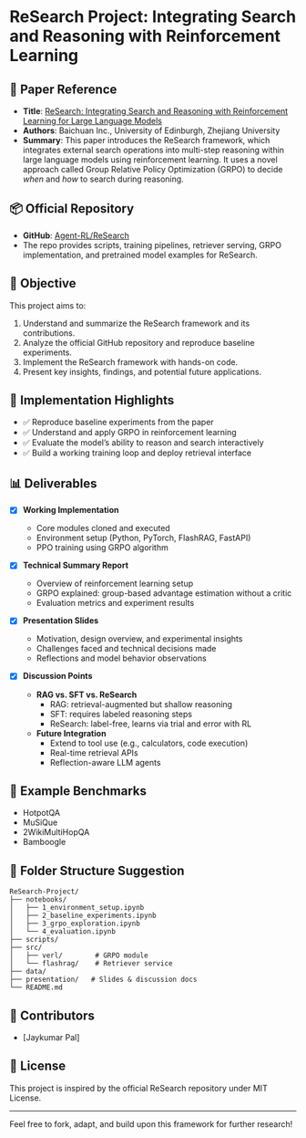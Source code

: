# ReSearch Project: Integrating Search and Reasoning with Reinforcement Learning

## 📘 Paper Reference
- **Title**: [ReSearch: Integrating Search and Reasoning with Reinforcement Learning for Large Language Models](https://arxiv.org/abs/2503.19470)
- **Authors**: Baichuan Inc., University of Edinburgh, Zhejiang University
- **Summary**: This paper introduces the ReSearch framework, which integrates external search operations into multi-step reasoning within large language models using reinforcement learning. It uses a novel approach called Group Relative Policy Optimization (GRPO) to decide *when* and *how* to search during reasoning.

## 📦 Official Repository
- **GitHub**: [Agent-RL/ReSearch](https://github.com/Agent-RL/ReSearch)
- The repo provides scripts, training pipelines, retriever serving, GRPO implementation, and pretrained model examples for ReSearch.

## 🧠 Objective
This project aims to:
1. Understand and summarize the ReSearch framework and its contributions.
2. Analyze the official GitHub repository and reproduce baseline experiments.
3. Implement the ReSearch framework with hands-on code.
4. Present key insights, findings, and potential future applications.

## 🔧 Implementation Highlights
- ✅ Reproduce baseline experiments from the paper
- ✅ Understand and apply GRPO in reinforcement learning
- ✅ Evaluate the model’s ability to reason and search interactively
- ✅ Build a working training loop and deploy retrieval interface

## 📊 Deliverables
- [x] **Working Implementation**
  - Core modules cloned and executed
  - Environment setup (Python, PyTorch, FlashRAG, FastAPI)
  - PPO training using GRPO algorithm

- [x] **Technical Summary Report**
  - Overview of reinforcement learning setup
  - GRPO explained: group-based advantage estimation without a critic
  - Evaluation metrics and experiment results

- [x] **Presentation Slides**
  - Motivation, design overview, and experimental insights
  - Challenges faced and technical decisions made
  - Reflections and model behavior observations

- [x] **Discussion Points**
  - **RAG vs. SFT vs. ReSearch**
    - RAG: retrieval-augmented but shallow reasoning
    - SFT: requires labeled reasoning steps
    - ReSearch: label-free, learns via trial and error with RL
  - **Future Integration**
    - Extend to tool use (e.g., calculators, code execution)
    - Real-time retrieval APIs
    - Reflection-aware LLM agents

## 🧪 Example Benchmarks
- HotpotQA
- MuSiQue
- 2WikiMultiHopQA
- Bamboogle

## 📂 Folder Structure Suggestion
```
ReSearch-Project/
├── notebooks/
│   ├── 1_environment_setup.ipynb
│   ├── 2_baseline_experiments.ipynb
│   ├── 3_grpo_exploration.ipynb
│   └── 4_evaluation.ipynb
├── scripts/
├── src/
│   ├── verl/        # GRPO module
│   └── flashrag/    # Retriever service
├── data/
├── presentation/   # Slides & discussion docs
└── README.md
```

## 🤝 Contributors
- [Jaykumar Pal]
  

## 📌 License
This project is inspired by the official ReSearch repository under MIT License.

---
Feel free to fork, adapt, and build upon this framework for further research!
